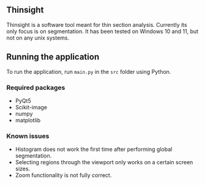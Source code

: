 ## Thinsight
Thinsight is a software tool meant for thin section analysis.
Currently its only focus is on segmentation. It has been tested on Windows 10 and 11, but not on any unix systems.

## Running the application
To run the application, run `main.py` in the `src` folder using Python.

### Required packages
- PyQt5
- Scikit-image
- numpy
- matplotlib

### Known issues
- Histogram does not work the first time after performing global segmentation.
- Selecting regions through the viewport only works on a certain screen sizes.
- Zoom functionality is not fully correct.
